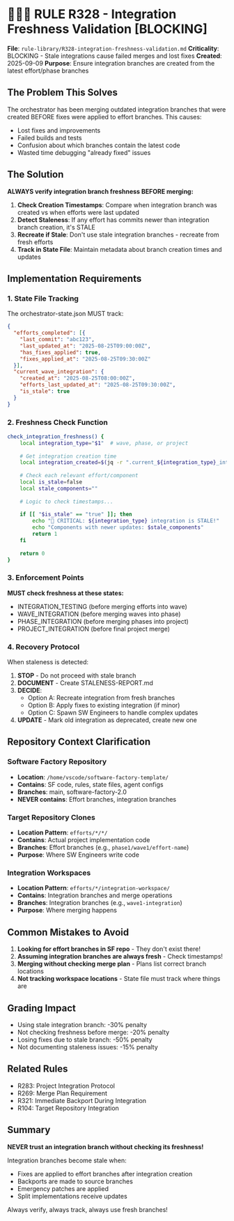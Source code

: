 # 🚨🚨🚨 RULE R328 - Integration Freshness Validation [BLOCKING]

**File**: `rule-library/R328-integration-freshness-validation.md`
**Criticality**: BLOCKING - Stale integrations cause failed merges and lost fixes
**Created**: 2025-09-09
**Purpose**: Ensure integration branches are created from the latest effort/phase branches

## The Problem This Solves

The orchestrator has been merging outdated integration branches that were created BEFORE fixes were applied to effort branches. This causes:
- Lost fixes and improvements
- Failed builds and tests
- Confusion about which branches contain the latest code
- Wasted time debugging "already fixed" issues

## The Solution

**ALWAYS verify integration branch freshness BEFORE merging:**

1. **Check Creation Timestamps**: Compare when integration branch was created vs when efforts were last updated
2. **Detect Staleness**: If any effort has commits newer than integration branch creation, it's STALE
3. **Recreate if Stale**: Don't use stale integration branches - recreate from fresh efforts
4. **Track in State File**: Maintain metadata about branch creation times and updates

## Implementation Requirements

### 1. State File Tracking

The orchestrator-state.json MUST track:
```json
{
  "efforts_completed": [{
    "last_commit": "abc123",
    "last_updated_at": "2025-08-25T09:00:00Z",
    "has_fixes_applied": true,
    "fixes_applied_at": "2025-08-25T09:30:00Z"
  }],
  "current_wave_integration": {
    "created_at": "2025-08-25T08:00:00Z",
    "efforts_last_updated_at": "2025-08-25T09:30:00Z",
    "is_stale": true
  }
}
```

### 2. Freshness Check Function

```bash
check_integration_freshness() {
    local integration_type="$1"  # wave, phase, or project
    
    # Get integration creation time
    local integration_created=$(jq -r ".current_${integration_type}_integration.created_at" orchestrator-state.json)
    
    # Check each relevant effort/component
    local is_stale=false
    local stale_components=""
    
    # Logic to check timestamps...
    
    if [[ "$is_stale" == "true" ]]; then
        echo "🔴 CRITICAL: ${integration_type} integration is STALE!"
        echo "Components with newer updates: $stale_components"
        return 1
    fi
    
    return 0
}
```

### 3. Enforcement Points

**MUST check freshness at these states:**
- INTEGRATION_TESTING (before merging efforts into wave)
- WAVE_INTEGRATION (before merging waves into phase)
- PHASE_INTEGRATION (before merging phases into project)
- PROJECT_INTEGRATION (before final project merge)

### 4. Recovery Protocol

When staleness is detected:
1. **STOP** - Do not proceed with stale branch
2. **DOCUMENT** - Create STALENESS-REPORT.md
3. **DECIDE**:
   - Option A: Recreate integration from fresh branches
   - Option B: Apply fixes to existing integration (if minor)
   - Option C: Spawn SW Engineers to handle complex updates
4. **UPDATE** - Mark old integration as deprecated, create new one

## Repository Context Clarification

### Software Factory Repository
- **Location**: `/home/vscode/software-factory-template/`
- **Contains**: SF code, rules, state files, agent configs
- **Branches**: main, software-factory-2.0
- **NEVER contains**: Effort branches, integration branches

### Target Repository Clones
- **Location Pattern**: `efforts/*/*/`
- **Contains**: Actual project implementation code
- **Branches**: Effort branches (e.g., `phase1/wave1/effort-name`)
- **Purpose**: Where SW Engineers write code

### Integration Workspaces
- **Location Pattern**: `efforts/*/integration-workspace/`
- **Contains**: Integration branches and merge operations
- **Branches**: Integration branches (e.g., `wave1-integration`)
- **Purpose**: Where merging happens

## Common Mistakes to Avoid

1. **Looking for effort branches in SF repo** - They don't exist there!
2. **Assuming integration branches are always fresh** - Check timestamps!
3. **Merging without checking merge plan** - Plans list correct branch locations
4. **Not tracking workspace locations** - State file must track where things are

## Grading Impact

- Using stale integration branch: -30% penalty
- Not checking freshness before merge: -20% penalty
- Losing fixes due to stale branch: -50% penalty
- Not documenting staleness issues: -15% penalty

## Related Rules

- R283: Project Integration Protocol
- R269: Merge Plan Requirement
- R321: Immediate Backport During Integration
- R104: Target Repository Integration

## Summary

**NEVER trust an integration branch without checking its freshness!**

Integration branches become stale when:
- Fixes are applied to effort branches after integration creation
- Backports are made to source branches
- Emergency patches are applied
- Split implementations receive updates

Always verify, always track, always use fresh branches!